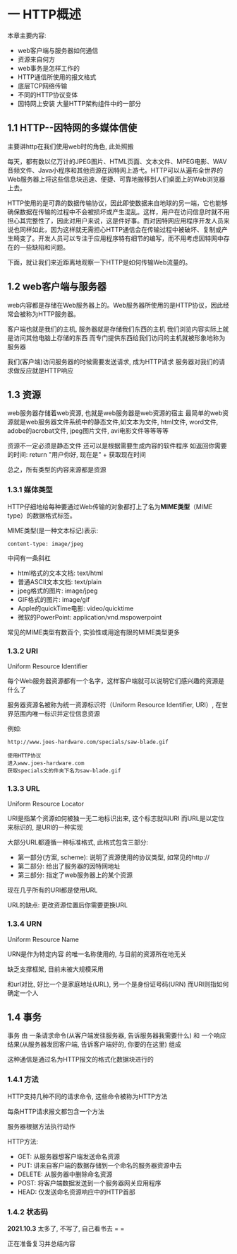 # 一 HTTP概述

本章主要内容:
* web客户端与服务器如何通信
* 资源来自何方
* web事务是怎样工作的
* HTTP通信所使用的报文格式
* 底层TCP网络传输
* 不同的HTTP协议变体
* 因特网上安装 大量HTTP架构组件中的一部分

## 1.1 HTTP--因特网的多媒体信使

主要讲http在我们使用web时的角色, 此处照搬

每天，都有数以亿万计的JPEG图片、HTML页面、文本文件、MPEG电影、WAV音频文件、Java小程序和其他资源在因特网上游弋。HTTP可以从遍布全世界的Web服务器上将这些信息块迅速、便捷、可靠地搬移到人们桌面上的Web浏览器上去。

HTTP使用的是可靠的数据传输协议，因此即使数据来自地球的另一端，它也能够确保数据在传输的过程中不会被损坏或产生混乱。这样，用户在访问信息时就不用担心其完整性了，因此对用户来说，这是件好事。而对因特网应用程序开发人员来说也同样如此，因为这样就无需担心HTTP通信会在传输过程中被破坏、复制或产生畸变了。开发人员可以专注于应用程序特有细节的编写，而不用考虑因特网中存在的一些缺陷和问题。

下面，就让我们来近距离地观察一下HTTP是如何传输Web流量的。

## 1.2 web客户端与服务器

web内容都是存储在Web服务器上的。Web服务器所使用的是HTTP协议，因此经常会被称为HTTP服务器。

客户端也就是我们的主机, 服务器就是存储我们东西的主机
我们浏览内容实际上就是访问其他电脑上存储的东西
而专门提供东西给我们访问的主机就被形象地称为服务器

我们(客户端)访问服务器的时候需要发送请求, 成为HTTP请求
服务器对我们的请求做反应就是HTTP响应

## 1.3 资源

web服务器存储着web资源, 也就是web服务器是web资源的宿主
最简单的web资源就是web服务器文件系统中的静态文件,如文本为文件, html文件, word文件, adobe的acrobat文件, jpeg图片文件, avi电影文件等等等等

资源不一定必须是静态文件
还可以是根据需要生成内容的软件程序
如返回你需要的时间: return "用户你好, 现在是" + 获取现在时间

总之，所有类型的内容来源都是资源

### 1.3.1 媒体类型

HTTP仔细地给每种要通过Web传输的对象都打上了名为**MIME类型**（MIME type）的数据格式标签。

MIME类型(是一种文本标记)表示:
```
content-type: image/jpeg
```
中间有一条斜杠
* html格式的文本文档: text/html
* 普通ASCII文本文档: text/plain
* jpeg格式的图片: image/jpeg
* GIF格式的图片: image/gif
* Apple的quickTime电影: video/quicktime
* 微软的PowerPoint: application/vnd.mspowerpoint

常见的MIME类型有数百个, 实验性或用途有限的MIME类型更多

### 1.3.2 URI
Uniform Resource Identifier

每个Web服务器资源都有一个名字，这样客户端就可以说明它们感兴趣的资源是什么了

服务器资源名被称为统一资源标识符（Uniform Resource Identifier, URI）, 在世界范围内唯一标识并定位信息资源

例如: 
```
http://www.joes-hardware.com/specials/saw-blade.gif

使用HTTP协议
进入www.joes-hardware.com
获取specials文的件夹下名为saw-blade.gif
```

### 1.3.3 URL
Uniform Resource Locator

URI是指某个资源如何被独一无二地标识出来, 这个标志就叫URI
而URL是以定位来标识的, 是URI的一种实现

大部分URL都遵循一种标准格式, 此格式包含三部分:
* 第一部分(方案, scheme): 说明了资源使用的协议类型, 如常见的http://
* 第二部分: 给出了服务器的因特网地址
* 第三部分: 指定了web服务器上的某个资源

现在几乎所有的URI都是使用URL

URL的缺点: 
更改资源位置后你需要更换URL

### 1.3.4 URN
Uniform Resource Name

URN是作为特定内容
的唯一名称使用的, 与目前的资源所在地无关

缺乏支撑框架, 目前未被大规模采用

和url对比, 好比一个是家庭地址(URL), 另一个是身份证号码(URN)
而URI则指如何确定一个人

## 1.4 事务

事务
由
一条请求命令(从客户端发往服务器, 告诉服务器我需要什么)
和
一个响应结果(从服务器发回客户端, 告诉客户端好的, 你要的在这里)
组成

这种通信是通过名为HTTP报文的格式化数据块进行的

### 1.4.1 方法

HTTP支持几种不同的请求命令, 这些命令被称为HTTP方法

每条HTTP请求报文都包含一个方法

服务器根据方法执行动作

HTTP方法:
* GET: 从服务器想客户端发送命名资源
* PUT: 讲来自客户端的数据存储到一个命名的服务器资源中去
* DELETE: 从服务器中删除命名资源
* POST: 将客户端数据发送到一个服务器网关应用程序
* HEAD: 仅发送命名资源响应中的HTTP首部


### 1.4.2 状态码

__2021.10.3__
太多了, 不写了, 自己看书去 = =



正在准备复习并总结内容


